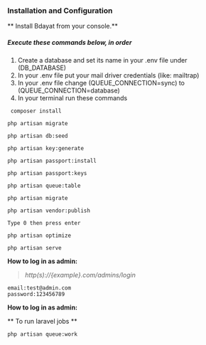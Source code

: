 
### Installation and Configuration

** Install Bdayat from your console.**

##### Execute these commands below, in order

1. Create a database and set its name in your .env file under (DB_DATABASE)
2. In your .env file put your mail driver credentials (like: mailtrap)
3. In your .env file change (QUEUE_CONNECTION=sync) to (QUEUE_CONNECTION=database)
4. In your terminal run these commands
~~~
 composer install
~~~

~~~
php artisan migrate
~~~

~~~
php artisan db:seed
~~~

~~~
php artisan key:generate
~~~

~~~
php artisan passport:install
~~~

~~~
php artisan passport:keys
~~~

~~~
php artisan queue:table
~~~

~~~
php artisan migrate
~~~

~~~
php artisan vendor:publish
~~~

~~~
Type 0 then press enter
~~~

~~~
php artisan optimize
~~~

~~~
php artisan serve
~~~

**How to log in as admin:**

> *http(s)://{example}.com/admins/login*

~~~
email:test@admin.com
password:123456789
~~~

**How to log in as admin:**

** To run laravel jobs **

~~~
php artisan queue:work
~~~